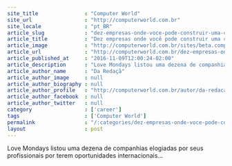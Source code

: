 ```yaml
---
site_title               : "Computer World"
site_url                 : "http://computerworld.com.br"
site_locale              : "pt_BR"
article_slug             : "dez-empresas-onde-voce-pode-construir-uma-carreira-fora-do-brasil"
article_title            : "Dez empresas onde você pode construir uma carreira fora do Brasil"
article_image            : "http://computerworld.com.br/sites/beta.computerworld.com.br/files/news_articles/aviao_fila.jpg"
article_url              : "http://computerworld.com.br/dez-empresas-onde-voce-pode-construir-uma-carreira-fora-do-brasil"
article_published_at     : "2016-11-09T12:00:24-02:00"
article_description      : "Love Mondays listou uma dezena de companhias elogiadas por seus profissionais por terem oportunidades internacionais..."
article_author_name      : "Da Redaçã"
article_author_image     : null
article_author_biography : null
article_author_profile   : "http://computerworld.com.br/autor/da-redacao"
article_author_facebook  : null
article_author_twitter   : null
category                 : ['career']
tags                     : ['Computer World']
permalink                : "/:categories/dez-empresas-onde-voce-pode-construir-uma-carreira-fora-do-brasil/"
layout                   : post
---
```


Love Mondays listou uma dezena de companhias elogiadas por seus profissionais por terem oportunidades internacionais...
